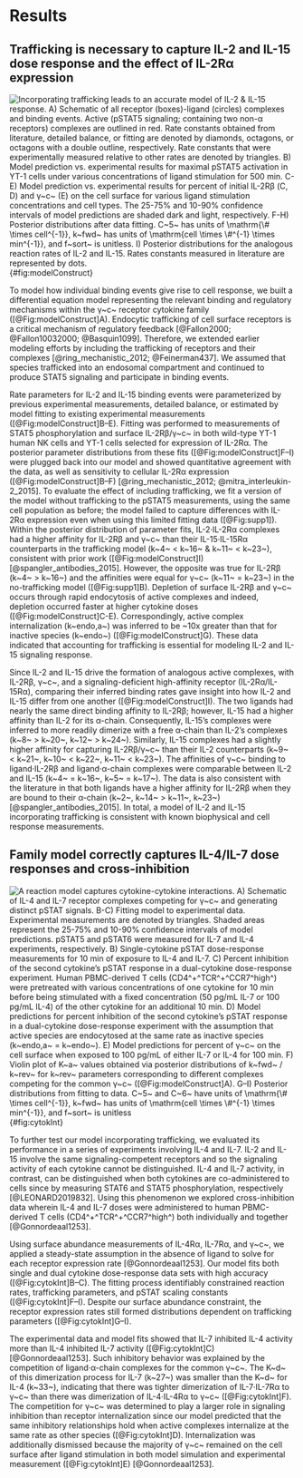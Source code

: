 # Results

## Trafficking is necessary to capture IL-2 and IL-15 dose response and the effect of IL-2Rα expression

![**Incorporating trafficking leads to an accurate model of IL-2 & IL-15 response.** A) Schematic of all receptor (boxes)-ligand (circles) complexes and binding events. Active (pSTAT5 signaling; containing two non-α receptors) complexes are outlined in red. Rate constants obtained from literature, detailed balance, or fitting are denoted by diamonds, octagons, or octagons with a double outline, respectively. Rate constants that were experimentally measured relative to other rates are denoted by triangles. B) Model prediction vs. experimental results for maximal pSTAT5 activation in YT-1 cells under various concentrations of ligand stimulation for 500 min. C-E) Model prediction vs. experimental results for percent of initial IL-2Rβ (C, D) and γ~c~ (E) on the cell surface for various ligand stimulation concentrations and cell types. The 25-75% and 10-90% confidence intervals of model predictions are shaded dark and light, respectively. F-H) Posterior distributions after data fitting. C~5~ has units of $\mathrm{\# \times cell^{-1}}$, k~fwd~ has units of $\mathrm{cell \times \#^{-1} \times min^{-1}}$, and f~sort~ is unitless. I) Posterior distributions for the analogous reaction rates of IL-2 and IL-15. Rates constants measured in literature are represented by dots.](./Figures/figure1.svg){#fig:modelConstruct}

To model how individual binding events give rise to cell response, we built a differential equation model representing the relevant binding and regulatory mechanisms within the γ~c~ receptor cytokine family ([@Fig:modelConstruct]A). Endocytic trafficking of cell surface receptors is a critical mechanism of regulatory feedback [@Fallon2000; @Fallon10032000; @Basquin1099]. Therefore, we extended earlier modeling efforts by including the trafficking of receptors and their complexes [@ring_mechanistic_2012; @Feinerman437]. We assumed that species trafficked into an endosomal compartment and continued to produce STAT5 signaling and participate in binding events.

Rate parameters for IL-2 and IL-15 binding events were parameterized by previous experimental measurements, detailed balance, or estimated by model fitting to existing experimental measurements ([@Fig:modelConstruct]B–E). Fitting was performed to measurements of STAT5 phosphorylation and surface IL-2Rβ/γ~c~ in both wild-type YT-1 human NK cells and YT-1 cells selected for expression of IL-2Rα. The posterior parameter distributions from these fits ([@Fig:modelConstruct]F–I) were plugged back into our model and showed quantitative agreement with the data, as well as sensitivity to cellular IL-2Rα expression ([@Fig:modelConstruct]B–F) [@ring_mechanistic_2012; @mitra_interleukin-2_2015]. To evaluate the effect of including trafficking, we fit a version of the model without trafficking to the pSTAT5 measurements, using the same cell population as before; the model failed to capture differences with IL-2Rα expression even when using this limited fitting data ([@Fig:supp1]). Within the posterior distribution of parameter fits, IL-2·IL-2Rα complexes had a higher affinity for IL-2Rβ and γ~c~ than their IL-15·IL-15Rα counterparts in the trafficking model (k~4~ < k~16~ & k~11~ < k~23~), consistent with prior work ([@Fig:modelConstruct]I) [@spangler_antibodies_2015]. However, the opposite was true for IL-2Rβ (k~4~ > k~16~) and the affinities were equal for γ~c~ (k~11~ = k~23~) in the no-trafficking model ([@Fig:supp1]B). Depletion of surface IL-2Rβ and γ~c~ occurs through rapid endocytosis of active complexes and indeed, depletion occurred faster at higher cytokine doses ([@Fig:modelConstruct]C-E). Correspondingly, active complex internalization (k~endo,a~) was inferred to be ~10x greater than that for inactive species (k~endo~) ([@Fig:modelConstruct]G). These data indicated that accounting for trafficking is essential for modeling IL-2 and IL-15 signaling response.

Since IL-2 and IL-15 drive the formation of analogous active complexes, with IL-2Rβ, γ~c~, and a signaling-deficient high-affinity receptor (IL-2Rα/IL-15Rα), comparing their inferred binding rates gave insight into how IL-2 and IL-15 differ from one another ([@Fig:modelConstruct]I). The two ligands had nearly the same direct binding affinity to IL-2Rβ; however, IL-15 had a higher affinity than IL-2 for its α-chain. Consequently, IL-15’s complexes were inferred to more readily dimerize with a free α-chain than IL-2’s complexes (k~8~ > k~20~, k~12~ > k~24~). Similarly, IL-15 complexes had a slightly higher affinity for capturing IL-2Rβ/γ~c~ than their IL-2 counterparts (k~9~ < k~21~, k~10~ < k~22~, k~11~ < k~23~). The affinities of γ~c~ binding to ligand·IL-2Rβ and ligand·α-chain complexes were comparable between IL-2 and IL-15 (k~4~ = k~16~, k~5~ = k~17~). The data is also consistent with the literature in that both ligands have a higher affinity for IL-2Rβ when they are bound to their α-chain (k~2~, k~14~ > k~11~, k~23~) [@spangler_antibodies_2015]. In total, a model of IL-2 and IL-15 incorporating trafficking is consistent with known biophysical and cell response measurements.

## Family model correctly captures IL-4/IL-7 dose responses and cross-inhibition

![**A reaction model captures cytokine-cytokine interactions.** A) Schematic of IL-4 and IL-7 receptor complexes competing for γ~c~ and generating distinct pSTAT signals. B-C) Fitting model to experimental data. Experimental measurements are denoted by triangles. Shaded areas represent the 25-75% and 10-90% confidence intervals of model predictions. pSTAT5 and pSTAT6 were measured for IL-7 and IL-4 experiments, respectively. B) Single-cytokine pSTAT dose-response measurements for 10 min of exposure to IL-4 and IL-7. C) Percent inhibition of the second cytokine’s pSTAT response in a dual-cytokine dose-response experiment. Human PBMC-derived T cells (CD4^+^TCR^+^CCR7^high^) were pretreated with various concentrations of one cytokine for 10 min before being stimulated with a fixed concentration (50 pg/mL IL-7 or 100 pg/mL IL-4) of the other cytokine for an additional 10 min. D) Model predictions for percent inhibition of the second cytokine’s pSTAT response in a dual-cytokine dose-response experiment with the assumption that active species are endocytosed at the same rate as inactive species (k~endo,a~ = k~endo~). E) Model predictions for percent of γ~c~ on the cell surface when exposed to 100 pg/mL of either IL-7 or IL-4 for 100 min. F) Violin plot of K~a~ values obtained via posterior distributions of k~fwd~ / k~rev~ for k~rev~ parameters corresponding to different complexes competing for the common γ~c~ ([@Fig:modelConstruct]A). G–I) Posterior distributions from fitting to data. C~5~ and C~6~ have units of $\mathrm{\# \times cell^{-1}}$, k~fwd~ has units of $\mathrm{cell \times \#^{-1} \times min^{-1}}$, and f~sort~ is unitless](./Figures/figure2.svg){#fig:cytokInt}

To further test our model incorporating trafficking, we evaluated its performance in a series of experiments involving IL-4 and IL-7. IL-2 and IL-15 involve the same signaling-competent receptors and so the signaling activity of each cytokine cannot be distinguished. IL-4 and IL-7 activity, in contrast, can be distinguished when both cytokines are co-administered to cells since by measuring STAT6 and STAT5 phosphorylation, respectively [@LEONARD2019832]. Using this phenomenon we explored cross-inhibition data wherein IL-4 and IL-7 doses were administered to human PBMC-derived T cells (CD4^+^TCR^+^CCR7^high^) both individually and together [@Gonnordeaal1253].

Using surface abundance measurements of IL-4Rα, IL-7Rα, and γ~c~, we applied a steady-state assumption in the absence of ligand to solve for each receptor expression rate [@Gonnordeaal1253]. Our model fits both single and dual cytokine dose-response data sets with high accuracy ([@Fig:cytokInt]B–C). The fitting process identifiably constrained reaction rates, trafficking parameters, and pSTAT scaling constants ([@Fig:cytokInt]F–I). Despite our surface abundance constraint, the receptor expression rates still formed distributions dependent on trafficking parameters ([@Fig:cytokInt]G–I).

The experimental data and model fits showed that IL-7 inhibited IL-4 activity more than IL-4 inhibited IL-7 activity ([@Fig:cytokInt]C) [@Gonnordeaal1253]. Such inhibitory behavior was explained by the competition of ligand·α-chain complexes for the common γ~c~. The K~d~ of this dimerization process for IL-7 (k~27~) was smaller than the K~d~ for IL-4 (k~33~), indicating that there was tighter dimerization of IL-7·IL-7Rα to γ~c~ than there was dimerization of IL-4·IL-4Rα to γ~c~ ([@Fig:cytokInt]F). The competition for γ~c~ was determined to play a larger role in signaling inhibition than receptor internalization since our model predicted that the same inhibitory relationships hold when active complexes internalize at the same rate as other species ([@Fig:cytokInt]D). Internalization was additionally dismissed because the majority of γ~c~ remained on the cell surface after ligand stimulation in both model simulation and experimental measurement ([@Fig:cytokInt]E) [@Gonnordeaal1253].
